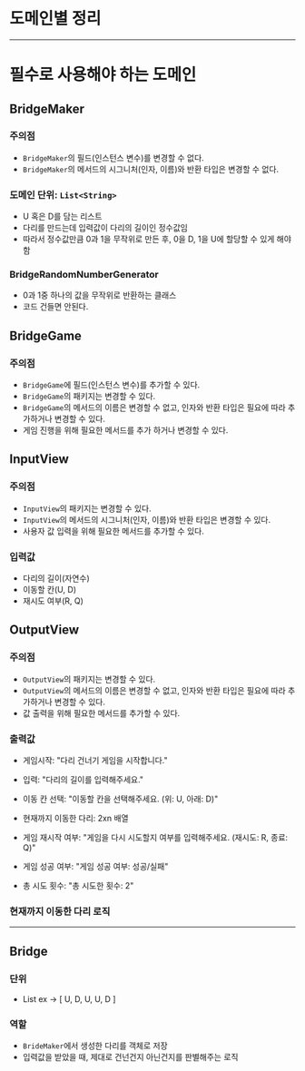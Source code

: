 
# 도메인별 정리

----------
# 필수로 사용해야 하는 도메인

## BridgeMaker
### 주의점
- `BridgeMaker`의 필드(인스턴스 변수)를 변경할 수 없다.
- `BridgeMaker`의 메서드의 시그니처(인자, 이름)와 반환 타입은 변경할 수 없다.

### 도메인 단위: `List<String>`
- U 혹은 D를 담는 리스트
- 다리를 만드는데 입력값이 다리의 길이인 정수값임
- 따라서 정수값만큼 0과 1을 무작위로 만든 후, 0을 D, 1을 U에 할당할 수 있게 해야 함

### BridgeRandomNumberGenerator
- 0과 1중 하나의 값을 무작위로 반환하는 클래스
- 코드 건들면 안된다.


## BridgeGame
### 주의점
- `BridgeGame`에 필드(인스턴스 변수)를 추가할 수 있다.
- `BridgeGame`의 패키지는 변경할 수 있다.
- `BridgeGame`의 메서드의 이름은 변경할 수 없고, 인자와 반환 타입은 필요에 따라 추가하거나 변경할 수 있다.
- 게임 진행을 위해 필요한 메서드를 추가 하거나 변경할 수 있다.

## InputView
### 주의점
- `InputView`의 패키지는 변경할 수 있다.
- `InputView`의 메서드의 시그니처(인자, 이름)와 반환 타입은 변경할 수 있다.
- 사용자 값 입력을 위해 필요한 메서드를 추가할 수 있다.

### 입력값
- 다리의 길이(자연수)
- 이동할 칸(U, D)
- 재시도 여부(R, Q)


## OutputView
### 주의점
- `OutputView`의 패키지는 변경할 수 있다.
- `OutputView`의 메서드의 이름은 변경할 수 없고, 인자와 반환 타입은 필요에 따라 추가하거나 변경할 수 있다.
- 값 출력을 위해 필요한 메서드를 추가할 수 있다.

### 출력값
- 게임시작: "다리 건너기 게임을 시작합니다."
- 입력: "다리의 길이를 입력해주세요."
- 이동 칸 선택: "이동할 칸을 선택해주세요. (위: U, 아래: D)"
- 현재까지 이동한 다리: 2xn 배열
- 게임 재시작 여부: "게임을 다시 시도할지 여부를 입력해주세요. (재시도: R, 종료: Q)"

- 게임 성공 여부: "게임 성공 여부: 성공/실패"
- 총 시도 횟수: "총 시도한 횟수: 2"

### 현재까지 이동한 다리 로직

-----------
## Bridge
### 단위
- List<String>
ex -> [ U, D, U, U, D ] 
### 역할
- `BrideMaker`에서 생성한 다리를 객체로 저장
- 입력값을 받았을 때, 제대로 건넌건지 아닌건지를 판별해주는 로직